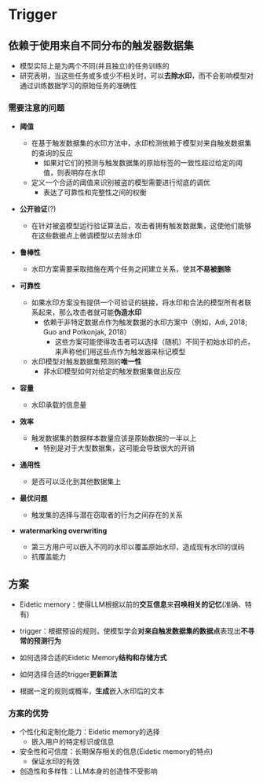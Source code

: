 # Trigger

## 依赖于使用来自**不同分布**的触发器数据集

- 模型实际上是为两个不同(并且独立)的任务训练的
- 研究表明，当这些任务或多或少不相关时，可以**去除水印**，而不会影响模型对通过训练数据学习的原始任务的准确性

### 需要注意的问题

- **阈值**
  - 在基于触发数据集的水印方法中，水印检测依赖于模型对来自触发数据集的查询的反应
    - 如果对它们的预测与触发数据集的原始标签的一致性超过给定的阈值，则表明存在水印
  - 定义一个合适的阈值来识别被盗的模型需要进行彻底的调优
    - 表达了可靠性和完整性之间的权衡
- **公开验证**(?)
  - 在针对被盗模型运行验证算法后，攻击者拥有触发数据集，这使他们能够在这些数据点上微调模型以去除水印
- **鲁棒性**
  - 水印方案需要采取措施在两个任务之间建立关系，使其**不易被删除**
- **可靠性**
  - 如果水印方案没有提供一个可验证的链接，将水印和合法的模型所有者联系起来，那么攻击者就可能**伪造水印**
    - 依赖于非特定数据点作为触发数据的水印方案中（例如，Adi, 2018; Guo and Potkonjak, 2018）
      - 这些方案可能使得攻击者可以选择（随机）不同于初始水印的点，来声称他们用这些点作为触发器来标记模型
  - 水印模型对触发数据集预测的**唯一性**
    - 非水印模型如何对给定的触发数据集做出反应
- **容量**
  - 水印承载的信息量
- **效率**
  - 触发数据集的数据样本数量应该是原始数据的一半以上
    - 特别是对于大型数据集，这可能会导致很大的开销
- **通用性**
  - 是否可以泛化到其他数据集上
- **最优问题**
  - 触发集的选择与潜在窃取者的行为之间存在的关系

- **watermarking overwriting**
  - 第三方用户可以嵌入不同的水印以覆盖原始水印，造成现有水印的误码
  - 抗覆盖能力

## 方案

- Eidetic memory：使得LLM根据以前的**交互信息**来**召唤相关的记忆**(准确、特有)
- trigger：根据预设的规则，使模型学会**对来自触发数据集的数据点**表现出**不寻常的预测行为**



- 如何选择合适的Eidetic Memory**结构和存储方式**
- 如何选择合适的trigger**更新算法**
- 根据一定的规则或概率，**生成**嵌入水印后的文本

### 方案的优势

- 个性化和定制化能力：Eidetic memory的选择
  - 嵌入用户的特定标识或信息
- 安全性和可信度：长期保存相关的信息(Eidetic memory的特点)
  - 保证水印的有效
- 创造性和多样性：LLM本身的创造性不受影响

